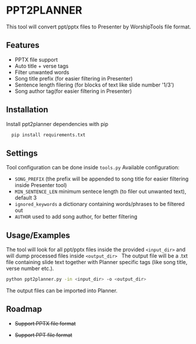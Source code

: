 
# PPT2PLANNER

This tool will convert ppt/pptx files to Presenter by WorshipTools file format.


## Features

- PPTX file support
- Auto title + verse tags
- Filter unwanted words
- Song title prefix (for easier filtering in Presenter)
- Sentence length filering (for blocks of text like slide number '1/3')
- Song author tag(for easier filtering in Presenter)


## Installation

Install ppt2planner dependencies with pip

```bash
  pip install requirements.txt
```
    
## Settings

Tool configuration can be done inside ```tools.py```
Available configuration:
- ```SONG_PREFIX``` (the prefix will be appended to song title for easier filtering inside Presenter tool)
- ```MIN_SENTENCE_LEN``` minimum sentece length (to filer out unwanted text), default 3
- ```ignored_keywords``` a dictionary containing words/phrases to be filtered out
- ```AUTHOR``` used to add song author, for better filtering

## Usage/Examples
The tool will look for all ppt/pptx files inside the provided ```<input_dir>``` and will dump processed files inside ```<output_dir> ```
The output file will be a .txt file containing slide text together with Planner specific tags (like song title, verse number etc.).

```bash
python ppt2planner.py -in <input_dir> -o <output_dir>
```

The output files can be imported into Planner.
## Roadmap

- ~~Support PPTX file format~~

- ~~Support PPT file format~~

